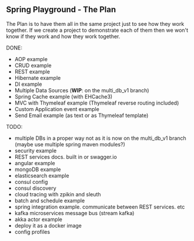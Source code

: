 Spring Playground - The Plan
-
The Plan is to have them all in the same project just to see how they work together. If we create a project to demonstrate each of them then we won't know if they work and how they work together.

DONE:
 - AOP example
 - CRUD example
 - REST example
 - Hibernate example
 - DI example
 - Multiple Data Sources (**WIP**: on the multi_db_v1 branch)
 - Spring Cache example (with EHCache3)
 - MVC with Thymeleaf example (Thymeleaf reverse routing included)
 - Custom Application event example
 - Send Email example (as text or as Thymeleaf template)

TODO:
 - multiple DBs in a proper way not as it is now on the multi_db_v1 branch (maybe use multiple spring maven modules?)
 - security example
 - REST services docs. built in or swagger.io
 - angular example
 - mongoDB example
 - elasticsearch example
 - consul config
 - consul discovery
 - cloud tracing with zpikin and sleuth
 - batch and schedule example
 - spring integration example. communicate between REST services. etc
 - kafka microservices message bus (stream kafka)
 - akka actor example
 - deploy it as a docker image
 - config profiles
 